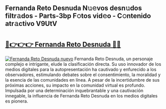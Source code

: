 ## Fernanda Reto Desnuda N𝚞𝚎vos desn𝚞dos filtr𝚊dos - Parts-3bp F𝚘tos vid𝚎o - C𝚘ntenido atr𝚊ctivo V9UtV

# <h2><a href="http://mb16v7o.tromn.icu/?c=Fernanda+Reto+Desnuda">🔗👉👉👉 Fernanda Reto Desnuda 🔗🔗</a></h2>

[![Fernanda Reto Desnuda nuevo](https://i.imgur.com/pEAQMta.gif)](http://mb16v7o.tromn.icu/?c=Fernanda+Reto+Desnuda)
Fernanda Reto Desnuda, un personaje complejo e intrigante, elude la clasificación directa. Su uso innovador de los medios digitales para la autopresentación ha cautivado y enfurecido a los observadores, estimulando debates sobre el consentimiento, la moralidad y la esencia de las comunidades en línea. A pesar de la incertidumbre de sus próximas acciones, su impacto en la comunidad virtual es profundo. Impulsada por una determinación inquebrantable y una cautivación innegable, la influencia de Fernanda Reto Desnuda en los medios digitales es pionera.
